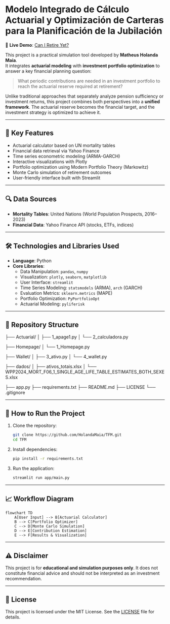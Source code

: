 
# Modelo Integrado de Cálculo Actuarial y Optimización de Carteras para la Planificación de la Jubilación

🔗 **Live Demo**: [Can I Retire Yet?](https://caniretireyet.streamlit.app/)  

This project is a practical simulation tool developed by **Matheus Holanda Maia**.  
It integrates **actuarial modeling** with **investment portfolio optimization** to answer a key financial planning question:

> What periodic contributions are needed in an investment portfolio to reach the actuarial reserve required at retirement?

Unlike traditional approaches that separately analyze pension sufficiency or investment returns, this project combines both perspectives into a **unified framework**. The actuarial reserve becomes the financial target, and the investment strategy is optimized to achieve it.

---

## 🎯 Key Features

- Actuarial calculator based on UN mortality tables
- Financial data retrieval via Yahoo Finance
- Time series econometric modeling (ARMA-GARCH)
- Interactive visualizations with Plotly
- Portfolio optimization using Modern Portfolio Theory (Markowitz)
- Monte Carlo simulation of retirement outcomes
- User-friendly interface built with Streamlit

---

## 🔍 Data Sources

- **Mortality Tables**: United Nations (World Population Prospects, 2016–2023)  
- **Financial Data**: Yahoo Finance API (stocks, ETFs, indices)  

---

## 🛠️ Technologies and Libraries Used

- **Language**: Python  
- **Core Libraries**:  
  - Data Manipulation: `pandas`, `numpy`  
  - Visualization: `plotly`, `seaborn`, `matplotlib`  
  - User Interface: `streamlit`  
  - Time Series Modeling: `statsmodels` (ARMA), `arch` (GARCH)  
  - Evaluation Metrics: `sklearn.metrics` (MAPE)  
  - Portfolio Optimization: `PyPortfolioOpt`  
  - Actuarial Modeling: `pyliferisk`  

---

## 📂 Repository Structure

├── Actuarial/ 
│ ├── 1_apage1.py
│ └── 2_calculadora.py

├── Homepage/ 
│ └── 1_Homepage.py

├── Wallet/ 
│ ├── 3_ativo.py
│ └── 4_wallet.py

├── dados/ 
│ ├── ativos_totais.xlsx
│ └── WPP2024_MORT_F06_1_SINGLE_AGE_LIFE_TABLE_ESTIMATES_BOTH_SEXES.xlsx

├── app.py 
├── requirements.txt 
├── README.md 
├── LICENSE 
└── .gitignore 

---

## 🚀 How to Run the Project

1. Clone the repository:
   ```bash
   git clone https://github.com/HolandaMaia/TFM.git
   cd TFM
   ```
2. Install dependencies:
   ```bash
   pip install -r requirements.txt
   ```
3. Run the application:
   ```bash
   streamlit run app/main.py
   ```

---

## 📈 Workflow Diagram

```mermaid
flowchart TD
    A[User Input] --> B[Actuarial Calculator]
    B --> C[Portfolio Optimizer]
    C --> D[Monte Carlo Simulation]
    D --> E[Contribution Estimation]
    E --> F[Results & Visualization]
```

---

## ⚠️ Disclaimer

This project is for **educational and simulation purposes only**. It does not constitute financial advice and should not be interpreted as an investment recommendation.

---

## 📜 License

This project is licensed under the MIT License. See the [LICENSE](LICENSE) file for details.
